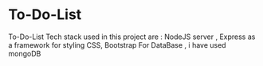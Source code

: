 # To-Do-List 
To-Do-List 
Tech stack used in this project are : 
NodeJS server , Express as a framework 
for styling CSS, Bootstrap 
For DataBase , i have used mongoDB 
